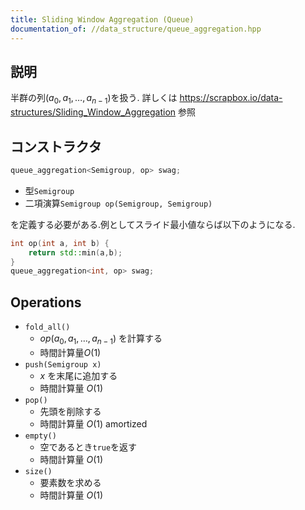 ```yaml
---
title: Sliding Window Aggregation (Queue)
documentation_of: //data_structure/queue_aggregation.hpp
---
```


## 説明

半群の列$(a_0,a_1, \dots, a_{n-1})$を扱う.
詳しくは https://scrapbox.io/data-structures/Sliding_Window_Aggregation 参照

## コンストラクタ

```cpp
queue_aggregation<Semigroup, op> swag;
```
-   型```Semigroup```
-   二項演算```Semigroup op(Semigroup, Semigroup)```

を定義する必要がある.例としてスライド最小値ならば以下のようになる.

```cpp
int op(int a, int b) {
    return std::min(a,b);
}
queue_aggregation<int, op> swag;
```

## Operations

-   ```fold_all()```
    -   $op(a_0, a_1, \dots, a_{n-1})$ を計算する
    -   時間計算量$O(1)$
-   ```push(Semigroup x)```
    -   $x$ を末尾に追加する
    -   時間計算量 $O(1)$
-   ```pop()```
    -   先頭を削除する
    -   時間計算量 $O(1)$ amortized
-   ```empty()```
    -   空であるとき```true```を返す
    -   時間計算量 $O(1)$
-   ```size()```
    -   要素数を求める
    -   時間計算量 $O(1)$